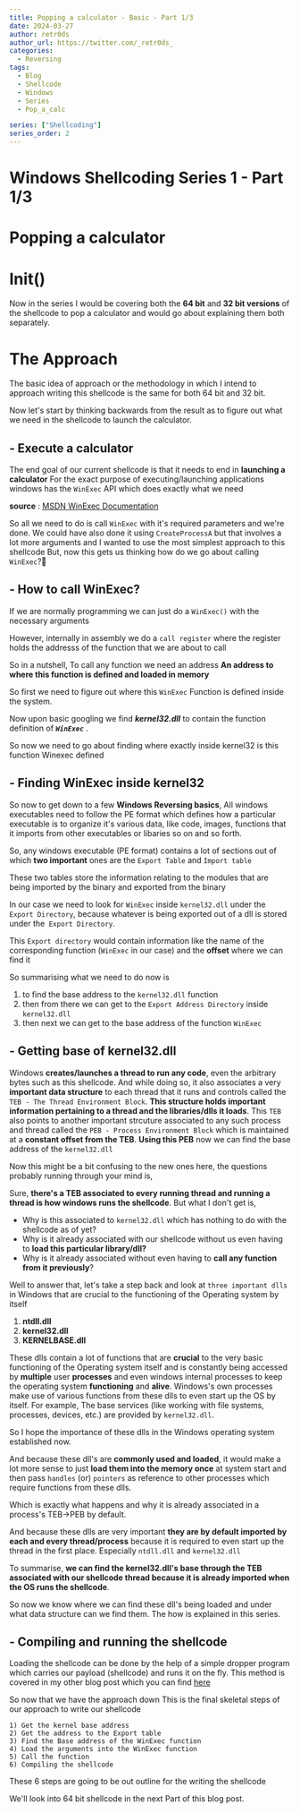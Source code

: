 ```yaml
---
title: Popping a calculator - Basic - Part 1/3
date: 2024-03-27
author: retr0ds
author_url: https://twitter.com/_retr0ds_
categories:
  - Reversing
tags:
  - Blog
  - Shellcode
  - Windows
  - Series
  - Pop_a_calc

series: ["Shellcoding"]
series_order: 2
---
```


Windows Shellcoding Series 1 - Part 1/3
===

# Popping a calculator

# Init()

Now in the series I would be covering both the **64 bit** and **32 bit versions** of the shellcode to pop a calculator and would go about explaining them both separately.


# The Approach


The basic idea of approach or the methodology in which I intend to approach writing this shellcode is the same for both 64 bit and 32 bit.

Now let's start by thinking backwards from the result as to figure out what we need in the shellcode to launch the calculator.

##  - Execute a calculator
     
The end goal of our current shellcode is that it needs to end in **launching a calculator**
For the exact purpose of executing/launching applications windows has the `WinExec` API which does exactly what we need


 
**source** : [MSDN WinExec Documentation](https://learn.microsoft.com/en-us/windows/win32/api/winbase/nf-winbase-winexec) 


So all we need to do is call `WinExec` with it's required parameters and we're done.
We could have also done it using `CreateProcessA` but that involves a lot more arguments and I wanted to use the most simplest approach to this shellcode
But, now this gets us thinking how do we go about calling `WinExec`?🤔

##  - How to call WinExec?

If we are normally programming we can just do a `WinExec()` with the necessary arguments

However, internally in assembly we do a `call register` where the register holds the addresss of the function that we are about to call

So in a nutshell,
To call any function we need an address
**An address to where this function is defined and loaded in memory**

So first we need to figure out where this `WinExec` Function is defined inside the system.

Now upon basic googling we find ***kernel32.dll*** to contain the function definition of ***`WinExec`*** . 

So now we need to go about finding where exactly inside kernel32 is this function Winexec defined

## - Finding WinExec inside kernel32

So now to get down to a few **Windows Reversing basics**, 
All windows executables need to follow the PE format which defines how a particular executable is to organize it's various data, like code, images, functions that it imports from other executables or libaries so on and so forth.

So, any windows executable (PE format) contains a lot of sections  out of which **two important** ones are the `Export Table` and `Import table`

These two tables store the information relating to the modules that are being imported by the binary and exported from the binary

In our case we need to look for `WinExec` inside `kernel32.dll` under the `Export Directory`, because whatever is being exported out of a dll is stored under the` Export Directory`.

This `Export directory` would contain information like the name of  the corresponding function (`WinExec` in our case) and the **offset** where we can find it

So summarising what we need to do now is 

1) to find the base address to the `kernel32.dll` function
2) then from there we can get to the `Export Address Directory` inside `kernel32.dll` 
3) then next we can get to the base address of the function `WinExec`

## - Getting base of kernel32.dll

Windows **creates/launches a thread to run any code**, even the arbitrary bytes such as this shellcode. And while doing so, it also associates a very **important data structure** to each thread that it runs and controls called the `TEB - The Thread Environment Block`. **This structure holds important information pertaining to a thread and the libraries/dlls it loads**. This `TEB` also points to another important strcuture associated to any such process and thread called the `PEB - Process Environment Block` which is maintained at a **constant offset from the TEB**. **Using this PEB** now we can find the base address of the `kernel32.dll`

Now this might be a bit confusing to the new ones here, the questions probably running through your mind is,

Sure, **there's a TEB associated to every running thread and running a thread is how windows runs the shellcode**. But what I don't get is,

 - Why is this associated to `kernel32.dll` which has nothing to do with the shellcode as of yet?
 -  Why is it already associated with our shellcode without us even having to **load this particular library/dll?**
 -  Why is it already associated without even having to **call any function from it previously**?

Well to answer that, let's take a step back and look at `three important dlls` in Windows that are crucial to the functioning of the Operating system by itself


1) **ntdll.dll**
2) **kernel32.dll**
3) **KERNELBASE.dll**

These dlls contain a lot of functions that are **crucial** to the very basic functioning of the Operating system itself and is constantly being accessed by **multiple** user **processes** and even windows internal processes to keep the operating system **functioning** and **alive**. Windows's own processes make use of various functions from these dlls to even start up the OS by itself. For example, The base services (like working with file systems, processes, devices, etc.) are provided by `kernel32.dll`. 

So I hope the importance of these dlls in the Windows operating system established now.

And because these dll's are **commonly used and loaded**, it would make a lot more sense to just **load them into the memory once** at system start and then pass `handles` (or) `pointers` as reference to other processes which require functions from these dlls. 

Which is exactly what happens and why it is already associated in a process's TEB->PEB by default.

And because these dlls are very important **they are by default imported by each and every thread/process** because it is required to even start up the thread in the first place. Especially `ntdll.dll` and `kernel32.dll`


To summarise, **we can find the kernel32.dll's base through the TEB associated with our shellcode thread because it is already imported when the OS runs the shellcode**.

So now we know where we can find these dll's being loaded and under what data structure can we find them. The how is explained in this series.

## - Compiling and running the shellcode

Loading the shellcode can be done by the help of a simple dropper program which carries our payload (shellcode) and runs it on the fly. This method is covered in my other blog post which you can find [here](https://tentative.link)


So now that we have the approach down
This is the final skeletal steps of our approach to write our shellcode

```
1) Get the kernel base address
2) Get the address to the Export table
3) Find the Base address of the WinExec function
4) Load the arguments into the WinExec function
5) Call the function
6) Compiling the shellcode
```

These 6 steps are going to be out outline for the writing the shellcode

We'll look into 64 bit shellcode in the next Part of this blog post.

